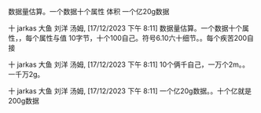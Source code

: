 数据量估算。一个数据十个属性 体积  一个亿20g数据

十 jarkas 大鱼 刘洋 汤姆, [17/12/2023 下午 8:11]
数据量估算。一个数据十个属性，，每个属性与值  10字节，十个100自己。符号6.10六十细节。。每个疾苦200自接

十 jarkas 大鱼 刘洋 汤姆, [17/12/2023 下午 8:11]
10个俩千自己，一万个2m。。一千万2g。

十 jarkas 大鱼 刘洋 汤姆, [17/12/2023 下午 8:11]
一个亿20g数据。。十个亿就是200g数据

